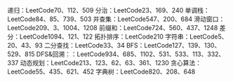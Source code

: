 递归：LeetCode70、112、509
分治：LeetCode23、169、240
单调栈：LeetCode84、85、739、503
并查集：LeetCode547、200、684
滑动窗口：LeetCode209、3、1004、1208
前缀和：LeetCode724、560、437、1248
差分：LeetCode1094、121、122
拓扑排序：LeetCode210
字符串：LeetCode5、20、43、93
二分查找：LeetCode33、34
BFS：LeetCode127、139、130、529、815
DFS&回溯：：LeetCode934、685、1102、531、533、113、332、337
动态规划：LeetCode213、123、62、63、361、1230
贪心算法：LeetCode55、435、621、452
字典树：LeetCode820、208、648